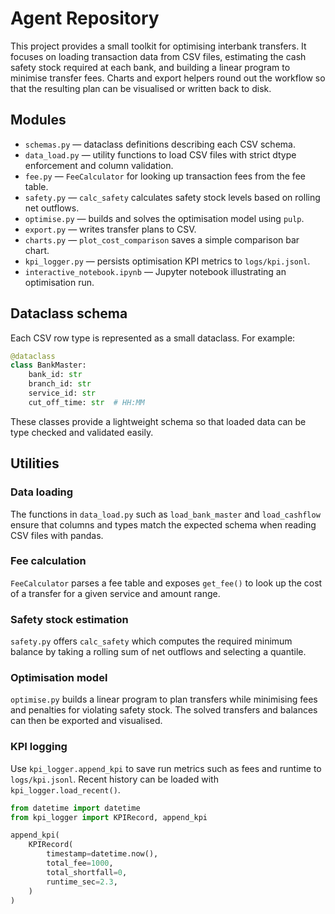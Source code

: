 # Agent Repository

This project provides a small toolkit for optimising interbank transfers. It focuses on loading transaction data from CSV files, estimating the cash safety stock required at each bank, and building a linear program to minimise transfer fees. Charts and export helpers round out the workflow so that the resulting plan can be visualised or written back to disk.

## Modules

- `schemas.py` — dataclass definitions describing each CSV schema.
- `data_load.py` — utility functions to load CSV files with strict dtype enforcement and column validation.
- `fee.py` — `FeeCalculator` for looking up transaction fees from the fee table.
- `safety.py` — `calc_safety` calculates safety stock levels based on rolling net outflows.
- `optimise.py` — builds and solves the optimisation model using `pulp`.
- `export.py` — writes transfer plans to CSV.
- `charts.py` — `plot_cost_comparison` saves a simple comparison bar chart.
- `kpi_logger.py` — persists optimisation KPI metrics to `logs/kpi.jsonl`.
- `interactive_notebook.ipynb` — Jupyter notebook illustrating an optimisation run.

## Dataclass schema

Each CSV row type is represented as a small dataclass. For example:

```python
@dataclass
class BankMaster:
    bank_id: str
    branch_id: str
    service_id: str
    cut_off_time: str  # HH:MM
```

These classes provide a lightweight schema so that loaded data can be type checked and validated easily.

## Utilities

### Data loading

The functions in `data_load.py` such as `load_bank_master` and `load_cashflow` ensure that columns and types match the expected schema when reading CSV files with pandas.

### Fee calculation

`FeeCalculator` parses a fee table and exposes `get_fee()` to look up the cost of a transfer for a given service and amount range.

### Safety stock estimation

`safety.py` offers `calc_safety` which computes the required minimum balance by taking a rolling sum of net outflows and selecting a quantile.

### Optimisation model

`optimise.py` builds a linear program to plan transfers while minimising fees and penalties for violating safety stock. The solved transfers and balances can then be exported and visualised.

### KPI logging

Use `kpi_logger.append_kpi` to save run metrics such as fees and runtime to `logs/kpi.jsonl`. Recent history can be loaded with `kpi_logger.load_recent()`.

```python
from datetime import datetime
from kpi_logger import KPIRecord, append_kpi

append_kpi(
    KPIRecord(
        timestamp=datetime.now(),
        total_fee=1000,
        total_shortfall=0,
        runtime_sec=2.3,
    )
)
```
